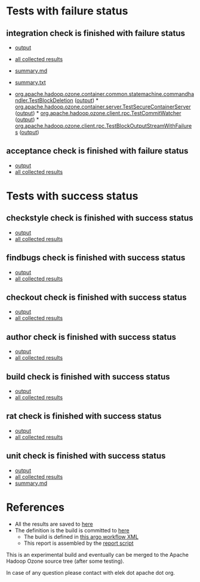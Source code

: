 # Tests with failure status

## integration check is finished with failure status

   * [output](https://raw.githubusercontent.com/elek/ozone-ci/master/pr/pr-hdds-738-8rv22/integration/output.log)
   * [all collected results](https://github.com/elek/ozone-ci/tree/master/pr/pr-hdds-738-8rv22/integration)
   * [summary.md](https://github.com/elek/ozone-ci/tree/master/pr/pr-hdds-738-8rv22/integration/summary.md)
   * [summary.txt](https://github.com/elek/ozone-ci/tree/master/pr/pr-hdds-738-8rv22/integration/summary.txt)

 * [org.apache.hadoop.ozone.container.common.statemachine.commandhandler.TestBlockDeletion](hadoop-ozone/integration-test/org.apache.hadoop.ozone.container.common.statemachine.commandhandler.TestBlockDeletion.txt) ([output](hadoop-ozone/integration-test/org.apache.hadoop.ozone.container.common.statemachine.commandhandler.TestBlockDeletion-output.txt/)) * [org.apache.hadoop.ozone.container.server.TestSecureContainerServer](hadoop-ozone/integration-test/org.apache.hadoop.ozone.container.server.TestSecureContainerServer.txt) ([output](hadoop-ozone/integration-test/org.apache.hadoop.ozone.container.server.TestSecureContainerServer-output.txt/)) * [org.apache.hadoop.ozone.client.rpc.TestCommitWatcher](hadoop-ozone/integration-test/org.apache.hadoop.ozone.client.rpc.TestCommitWatcher.txt) ([output](hadoop-ozone/integration-test/org.apache.hadoop.ozone.client.rpc.TestCommitWatcher-output.txt/)) * [org.apache.hadoop.ozone.client.rpc.TestBlockOutputStreamWithFailures](hadoop-ozone/integration-test/org.apache.hadoop.ozone.client.rpc.TestBlockOutputStreamWithFailures.txt) ([output](hadoop-ozone/integration-test/org.apache.hadoop.ozone.client.rpc.TestBlockOutputStreamWithFailures-output.txt/))


## acceptance check is finished with failure status

   * [output](https://raw.githubusercontent.com/elek/ozone-ci/master/pr/pr-hdds-738-8rv22/acceptance/output.log)
   * [all collected results](https://github.com/elek/ozone-ci/tree/master/pr/pr-hdds-738-8rv22/acceptance)



# Tests with success status

## checkstyle check is finished with success status

   * [output](https://raw.githubusercontent.com/elek/ozone-ci/master/pr/pr-hdds-738-8rv22/checkstyle/output.log)
   * [all collected results](https://github.com/elek/ozone-ci/tree/master/pr/pr-hdds-738-8rv22/checkstyle)


## findbugs check is finished with success status

   * [output](https://raw.githubusercontent.com/elek/ozone-ci/master/pr/pr-hdds-738-8rv22/findbugs/output.log)
   * [all collected results](https://github.com/elek/ozone-ci/tree/master/pr/pr-hdds-738-8rv22/findbugs)


## checkout check is finished with success status

   * [output](https://raw.githubusercontent.com/elek/ozone-ci/master/pr/pr-hdds-738-8rv22/checkout/output.log)
   * [all collected results](https://github.com/elek/ozone-ci/tree/master/pr/pr-hdds-738-8rv22/checkout)


## author check is finished with success status

   * [output](https://raw.githubusercontent.com/elek/ozone-ci/master/pr/pr-hdds-738-8rv22/author/output.log)
   * [all collected results](https://github.com/elek/ozone-ci/tree/master/pr/pr-hdds-738-8rv22/author)


## build check is finished with success status

   * [output](https://raw.githubusercontent.com/elek/ozone-ci/master/pr/pr-hdds-738-8rv22/build/output.log)
   * [all collected results](https://github.com/elek/ozone-ci/tree/master/pr/pr-hdds-738-8rv22/build)


## rat check is finished with success status

   * [output](https://raw.githubusercontent.com/elek/ozone-ci/master/pr/pr-hdds-738-8rv22/rat/output.log)
   * [all collected results](https://github.com/elek/ozone-ci/tree/master/pr/pr-hdds-738-8rv22/rat)


## unit check is finished with success status

   * [output](https://raw.githubusercontent.com/elek/ozone-ci/master/pr/pr-hdds-738-8rv22/unit/output.log)
   * [all collected results](https://github.com/elek/ozone-ci/tree/master/pr/pr-hdds-738-8rv22/unit)
   * [summary.md](https://github.com/elek/ozone-ci/tree/master/pr/pr-hdds-738-8rv22/unit/summary.md)






# References

 * All the results are saved to [here](https://github.com/elek/ozone-ci/tree/master/pr/pr-hdds-738-8rv22/)
 * The definition is the build is committed to [here](https://github.com/elek/argo-ozone)
    * The build is defined in [this argo workflow XML](https://github.com/elek/argo-ozone/blob/master/ozone-build.yaml)
    * This report is assembled by the [report script](https://github.com/elek/argo-ozone/blob/master/scripts/report.sh)

This is an experimental build and eventually can be merged to the Apache Hadoop Ozone source tree (after some testing).

In case of any question please contact with elek dot apache dot org.
